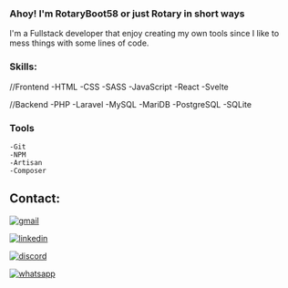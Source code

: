### Ahoy! I'm RotaryBoot58 or just Rotary in short ways

I'm a Fullstack developer that enjoy creating my own tools since I like to mess things with some lines of code.

### Skills:
//Frontend
    -HTML
    -CSS
    -SASS
    -JavaScript
    -React
    -Svelte

//Backend
    -PHP
    -Laravel
    -MySQL
    -MariDB
    -PostgreSQL
    -SQLite
    
### Tools
    -Git
    -NPM
    -Artisan
    -Composer

## Contact:
[![gmail](https://img.shields.io/badge/Gmail-D14836?style=for-the-badge&logo=gmail&logoColor=white)](mailto:petersoncraft20@gmail.com)

[![linkedin](https://img.shields.io/badge/linkedin-0A66C2?style=for-the-badge&logo=linkedin&logoColor=white)](https://www.linkedin.com/in/petersontri/)

[![discord](https://img.shields.io/badge/discord-5865F2?style=for-the-badge&logo=discord&logoColor=white)](https://discordapp.com/users/304823529684336640/)

[![whatsapp](https://img.shields.io/badge/whatsapp-25D366?style=for-the-badge&logo=whatsapp&logoColor=white)](https://wa.me/5551996658112)
